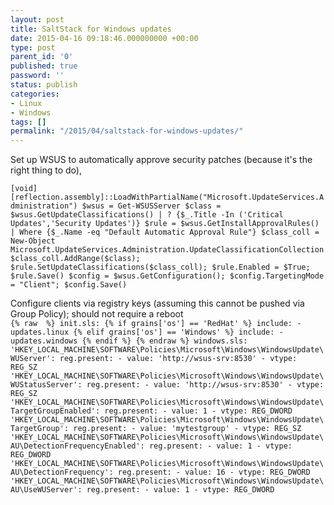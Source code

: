 ```yaml
---
layout: post
title: SaltStack for Windows updates
date: 2015-04-16 09:18:46.000000000 +00:00
type: post
parent_id: '0'
published: true
password: ''
status: publish
categories:
- Linux
- Windows
tags: []
permalink: "/2015/04/saltstack-for-windows-updates/"
---
```

Set up WSUS to automatically approve security patches (because it's the right thing to do),

`
[void][reflection.assembly]::LoadWithPartialName("Microsoft.UpdateServices.Administration")
$wsus = Get-WSUSServer
$class = $wsus.GetUpdateClassifications() | ? {$_.Title -In ('Critical Updates','Security Updates')}
$rule = $wsus.GetInstallApprovalRules() | Where {$_.Name -eq "Default Automatic Approval Rule"}
$class_coll = New-Object Microsoft.UpdateServices.Administration.UpdateClassificationCollection
$class_coll.AddRange($class); $rule.SetUpdateClassifications($class_coll); $rule.Enabled = $True; $rule.Save()
$config = $wsus.GetConfiguration(); $config.TargetingMode = "Client"; $config.Save()
`  
<!--more-->  
Configure clients via registry keys (assuming this cannot be pushed via Group Policy); should not require a reboot  
`
{% raw  %}
init.sls:
{% if grains['os'] == 'RedHat' %}
include:
    - updates.linux
{% elif grains['os'] == 'Windows' %}
include:
    - updates.windows
{% endif %}
{% endraw %}
windows.sls:
'HKEY_LOCAL_MACHINE\SOFTWARE\Policies\Microsoft\Windows\WindowsUpdate\WUServer':
    reg.present:
     - value: 'http://wsus-srv:8530'
     - vtype: REG_SZ
'HKEY_LOCAL_MACHINE\SOFTWARE\Policies\Microsoft\Windows\WindowsUpdate\WUStatusServer':
    reg.present:
     - value: 'http://wsus-srv:8530'
     - vtype: REG_SZ
'HKEY_LOCAL_MACHINE\SOFTWARE\Policies\Microsoft\Windows\WindowsUpdate\TargetGroupEnabled':
    reg.present:
     - value: 1
     - vtype: REG_DWORD
'HKEY_LOCAL_MACHINE\SOFTWARE\Policies\Microsoft\Windows\WindowsUpdate\TargetGroup':
    reg.present:
     - value: 'mytestgroup'
     - vtype: REG_SZ
'HKEY_LOCAL_MACHINE\SOFTWARE\Policies\Microsoft\Windows\WindowsUpdate\AU\DetectionFrequencyEnabled':
    reg.present:
     - value: 1
     - vtype: REG_DWORD
'HKEY_LOCAL_MACHINE\SOFTWARE\Policies\Microsoft\Windows\WindowsUpdate\AU\DetectionFrequency':
    reg.present:
     - value: 16
     - vtype: REG_DWORD
'HKEY_LOCAL_MACHINE\SOFTWARE\Policies\Microsoft\Windows\WindowsUpdate\AU\UseWUServer':
    reg.present:
     - value: 1
     - vtype: REG_DWORD
`

